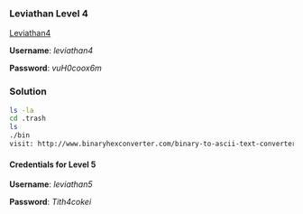 ### Leviathan Level 4

[Leviathan4](http://overthewire.org/wargames/leviathan/leviathan4.html)

**Username**: *leviathan4*

**Password**: *vuH0coox6m*


### Solution
```bash
ls -la
cd .trash
ls
./bin
visit: http://www.binaryhexconverter.com/binary-to-ascii-text-converter
```


#### Credentials for Level 5

**Username**: *leviathan5*

**Password**: *Tith4cokei*
